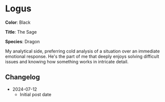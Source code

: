 # Logus

**Color**: Black

**Title**: The Sage

**Species**: Dragon

My analytical side, preferring cold analysis of a situation over an immediate emotional response. He's the part of me that deeply enjoys solving difficult issues and knowing how something works in intricate detail.

## Changelog

* 2024-07-12
  * Initial post date
